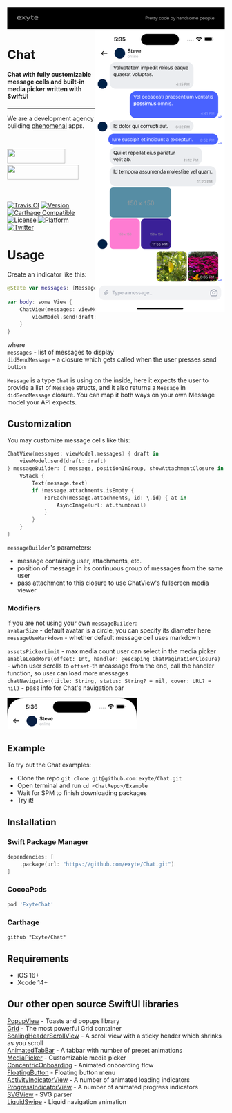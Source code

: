 <img src="https://raw.githubusercontent.com/exyte/media/master/common/header.png">
<img align="right" src="https://raw.githubusercontent.com/exyte/media/master/Chat/pic1.png" width="300">

<p><h1 align="left">Chat</h1></p>

<p><h4>Chat with fully customizable message cells and built-in media picker written with SwiftUI</h4></p>

___

<p> We are a development agency building
  <a href="https://clutch.co/profile/exyte#review-731233">phenomenal</a> apps.</p>

</br>

<a href="https://exyte.com/contacts"><img src="https://i.imgur.com/vGjsQPt.png" width="134" height="34"></a> <a href="https://twitter.com/exyteHQ"><img src="https://i.imgur.com/DngwSn1.png" width="165" height="34"></a>

</br></br>
[![Travis CI](https://travis-ci.org/exyte/Chat.svg?branch=master)](https://travis-ci.org/exyte/Chat)
[![Version](https://img.shields.io/cocoapods/v/Chat.svg?style=flat)](http://cocoapods.org/pods/ExyteChat)
[![Carthage Compatible](https://img.shields.io/badge/Carthage-compatible-0473B3.svg?style=flat)](https://github.com/Carthage/Carthage)
[![License](https://img.shields.io/cocoapods/l/ExyteChat.svg?style=flat)](http://cocoapods.org/pods/ExyteChat)
[![Platform](https://img.shields.io/cocoapods/p/ExyteChat.svg?style=flat)](http://cocoapods.org/pods/ExyteChat)
[![Twitter](https://img.shields.io/badge/Twitter-@exyteHQ-blue.svg?style=flat)](http://twitter.com/exyteHQ)

# Usage

Create an indicator like this:
```swift
@State var messages: [Message] = []

var body: some View {
    ChatView(messages: viewModel.messages) { draft in
        viewModel.send(draft: draft)
    }
}
```
where  
   `messages` - list of messages to display  
   `didSendMessage` - a closure which gets called when the user presses send button  

`Message` is a type `Chat` is using on the inside, here it expects the user to provide a list of `Message` structs, and it also returns a `Message` in `didSendMessage` closure. You can map it both ways on your own Message model your API expects.

## Customization
You may customize message cells like this: 
```swift
ChatView(messages: viewModel.messages) { draft in
    viewModel.send(draft: draft)
} messageBuilder: { message, positionInGroup, showAttachmentClosure in
    VStack {
        Text(message.text)
        if !message.attachments.isEmpty {
            ForEach(message.attachments, id: \.id) { at in
                AsyncImage(url: at.thumbnail)
            }
        }
    }
}
```
`messageBuilder`'s parameters:     
- message containing user, attachments, etc.   
- position of message in its continuous group of messages from the same user     
- pass attachment to this closure to use ChatView's fullscreen media viewer     

### Modifiers
if you are not using your own `messageBuilder`:   
`avatarSize` - default avatar is a circle, you can specify its diameter here   
`messageUseMarkdown` - whether default message cell uses markdown     

`assetsPickerLimit` - max media count user can select in the media picker      
`enableLoadMore(offset: Int, handler: @escaping ChatPaginationClosure)` - when user scrolls to `offset`-th meassage from the end, call the handler function, so user can load more messages       
`chatNavigation(title: String, status: String? = nil, cover: URL? = nil)` - pass info for Chat's navigation bar  

<img src="https://raw.githubusercontent.com/exyte/media/master/Chat/pic2.png" width="300">

## Example

To try out the Chat examples:
- Clone the repo `git clone git@github.com:exyte/Chat.git`
- Open terminal and run `cd <ChatRepo>/Example`
- Wait for SPM to finish downloading packages
- Try it!

## Installation

### Swift Package Manager

```swift
dependencies: [
    .package(url: "https://github.com/exyte/Chat.git")
]
```

### CocoaPods

```ruby
pod 'ExyteChat'
```

### Carthage

```ogdl
github "Exyte/Chat"
```

## Requirements

* iOS 16+
* Xcode 14+

## Our other open source SwiftUI libraries
[PopupView](https://github.com/exyte/PopupView) - Toasts and popups library    
[Grid](https://github.com/exyte/Grid) - The most powerful Grid container    
[ScalingHeaderScrollView](https://github.com/exyte/ScalingHeaderScrollView) - A scroll view with a sticky header which shrinks as you scroll  
[AnimatedTabBar](https://github.com/exyte/AnimatedTabBar) - A tabbar with number of preset animations         
[MediaPicker](https://github.com/exyte/mediapicker) - Customizable media picker     
[ConcentricOnboarding](https://github.com/exyte/ConcentricOnboarding) - Animated onboarding flow    
[FloatingButton](https://github.com/exyte/FloatingButton) - Floating button menu    
[ActivityIndicatorView](https://github.com/exyte/ActivityIndicatorView) - A number of animated loading indicators     
[ProgressIndicatorView](https://github.com/exyte/ProgressIndicatorView) - A number of animated progress indicators    
[SVGView](https://github.com/exyte/SVGView) - SVG parser    
[LiquidSwipe](https://github.com/exyte/LiquidSwipe) - Liquid navigation animation    

